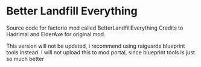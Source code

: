 # Better Landfill Everything #

Source code for factorio mod called BetterLandfillEverything
Credits to Hadrimal and ElderAxe for original mod.

This version will not be updated, i recommend using raiguards blueprint tools instead.
I will not upload this to mod portal, since blueprint tools is just so much better
